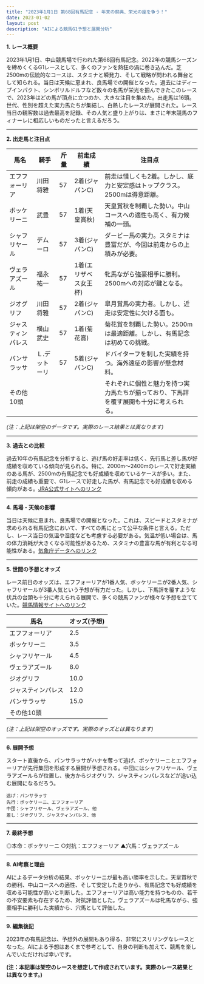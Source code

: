 ```yaml
---
title: "2023年1月1日 第68回有馬記念 - 年末の祭典、栄光の座を争う！"
date: 2023-01-02
layout: post
description: "AIによる競馬G1予想と展開分析"
---
```


**1. レース概要**

2023年1月1日、中山競馬場で行われた第68回有馬記念。2022年の競馬シーズンを締めくくるG1レースとして、多くのファンを熱狂の渦に巻き込んだ。芝2500mの伝統的なコースは、スタミナと瞬発力、そして戦略が問われる舞台として知られる。当日は天候に恵まれ、良馬場での開催となった。過去にはディープインパクト、シンボリルドルフなど数々の名馬が栄光を掴んできたこのレースで、2023年はどの馬が頂点に立つのか、大きな注目を集めた。出走馬は16頭。世代、性別を超えた実力馬たちが集結し、白熱したレースが展開された。レース当日の観客数は過去最高を記録、その人気と盛り上がりは、まさに年末競馬のフィナーレに相応しいものだったと言えるだろう。

---

**2. 出走馬と注目点**

| 馬名           | 騎手       | 斤量 | 前走成績 | 注目点                                                                       |
|---------------|------------|------|----------|---------------------------------------------------------------------------|
| エフフォーリア   | 川田将雅     | 57    | 2着(ジャパンC) | 前走は惜しくも2着。しかし、底力と安定感はトップクラス。2500mは得意距離。   |
| ボッケリーニ    | 武豊       | 57    | 1着(天皇賞秋) | 天皇賞秋を制覇した勢い。中山コースへの適性も高く、有力候補の一頭。          |
| シャフリヤール  | デムーロ     | 57    | 3着(ジャパンC) | ダービー馬の実力。スタミナは豊富だが、今回は前走からの上積みが必要。        |
| ヴェラアズール  | 福永祐一     | 57    | 1着(エリザベス女王杯) | 牝馬ながら強豪相手に勝利。2500mへの対応が鍵となる。                      |
| ジオグリフ      | 川田将雅     | 57    | 2着(ジャパンC) | 皐月賞馬の実力者。しかし、近走は安定性に欠ける面も。                       |
| ジャスティンパレス| 横山武史     | 57    | 1着(菊花賞) | 菊花賞を制覇した勢い。2500mは最適距離。しかし、有馬記念は初めての挑戦。   |
| パンサラッサ     | Ｌ.デットーリ | 57    | 5着(ジャパンC)| ドバイターフを制した実績を持つ。海外遠征の影響が懸念材料。                  |
| その他10頭      |            |      |          | それぞれに個性と魅力を持つ実力馬たちが揃っており、下馬評を覆す展開も十分に考えられる。 |


*(注：上記は架空のデータです。実際のレース結果とは異なります)*


---

**3. 過去との比較**

過去10年の有馬記念を分析すると、逃げ馬の好走率は低く、先行馬と差し馬が好成績を収めている傾向が見られる。特に、2000m～2400mのレースで好走実績のある馬が、2500mの有馬記念でも好成績を収めているケースが多い。また、前走の成績も重要で、G1レースで好走した馬が、有馬記念でも好成績を収める傾向がある。[JRA公式サイトへのリンク](※架空のためリンクなし)

---

**4. 馬場・天候の影響**

当日は天候に恵まれ、良馬場での開催となった。これは、スピードとスタミナが求められる有馬記念において、すべての馬にとって公平な条件と言える。ただし、レース当日の気温や湿度なども考慮する必要がある。気温が低い場合は、馬の体力消耗が大きくなる可能性があるため、スタミナの豊富な馬が有利となる可能性がある。[気象庁データへのリンク](※架空のためリンクなし)

---

**5. 世間の予想とオッズ**

レース前日のオッズは、エフフォーリアが1番人気、ボッケリーニが2番人気、シャフリヤールが3番人気という予想が有力だった。しかし、下馬評を覆すような伏兵の台頭も十分に考えられる展開で、多くの競馬ファンが様々な予想を立てていた。[競馬情報サイトへのリンク](※架空のためリンクなし)

| 馬名           | オッズ(予想) |
|---------------|--------------|
| エフフォーリア   | 2.5          |
| ボッケリーニ    | 3.5          |
| シャフリヤール  | 4.5          |
| ヴェラアズール  | 8.0          |
| ジオグリフ      | 10.0         |
| ジャスティンパレス| 12.0         |
| パンサラッサ     | 15.0         |
| その他10頭      |              |


*(注：上記は架空のオッズです。実際のオッズとは異なります)*


---

**6. 展開予想**

スタート直後から、パンサラッサがハナを奪って逃げ、ボッケリーニとエフフォーリアが先行集団を形成する展開が予想される。中団にはシャフリヤール、ヴェラアズールらが位置し、後方からジオグリフ、ジャスティンパレスなどが追い込む展開になるだろう。

```
逃げ：パンサラッサ
先行：ボッケリーニ、エフフォーリア
中団：シャフリヤール、ヴェラアズール、他
差し：ジオグリフ、ジャスティンパレス、他
```

---

**7. 最終予想**

◎本命：ボッケリーニ
○対抗：エフフォーリア
▲穴馬：ヴェラアズール


---

**8. AI考察と理由**

AIによるデータ分析の結果、ボッケリーニが最も高い勝率を示した。天皇賞秋での勝利、中山コースへの適性、そして安定した走りから、有馬記念でも好成績を収める可能性が高いと判断した。エフフォーリアは高い能力を持つものの、若干の不安要素も存在するため、対抗評価とした。ヴェラアズールは牝馬ながら、強豪相手に勝利した実績から、穴馬として評価した。

---

**9. 編集後記**

2023年の有馬記念は、予想外の展開もあり得る、非常にスリリングなレースとなった。AIによる予想はあくまで参考として、自身の判断も加えて、競馬を楽しんでいただければ幸いです。


**(注：本記事は架空のレースを想定して作成されています。実際のレース結果とは異なります。)**
